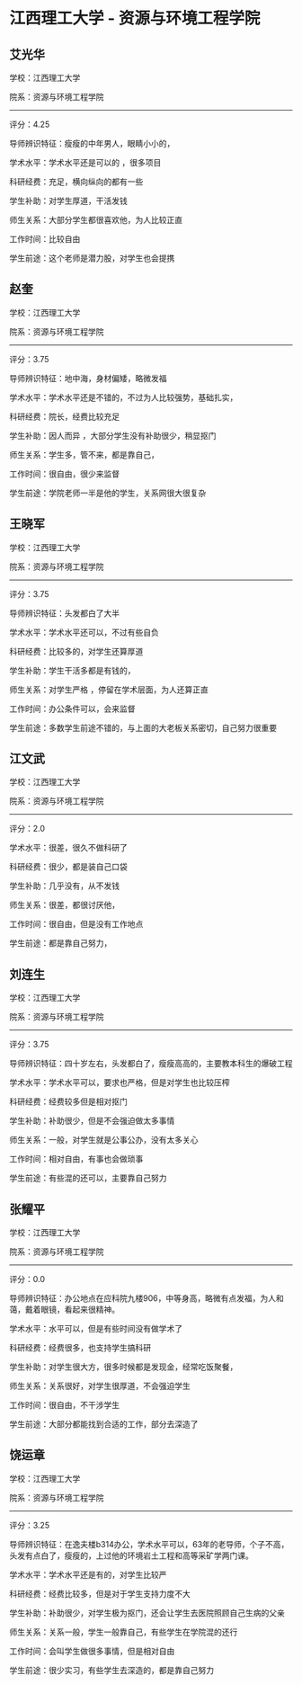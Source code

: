 # 江西理工大学 - 资源与环境工程学院

## 艾光华

学校：江西理工大学

院系：资源与环境工程学院

* * *

评分：4.25

导师辨识特征：瘦瘦的中年男人，眼睛小小的，

学术水平：学术水平还是可以的 ，很多项目

科研经费：充足，横向纵向的都有一些

学生补助：对学生厚道，干活发钱

师生关系：大部分学生都很喜欢他，为人比较正直

工作时间：比较自由

学生前途：这个老师是潜力股，对学生也会提携

## 赵奎

学校：江西理工大学

院系：资源与环境工程学院

* * *

评分：3.75

导师辨识特征：地中海，身材偏矮，略微发福

学术水平：学术水平还是不错的，不过为人比较强势，基础扎实，

科研经费：院长，经费比较充足

学生补助：因人而异 ，大部分学生没有补助很少，稍显抠门

师生关系：学生多，管不来，都是靠自己，

工作时间：很自由，很少来监督

学生前途：学院老师一半是他的学生，关系网很大很复杂

## 王晓军

学校：江西理工大学

院系：资源与环境工程学院

* * *

评分：3.75

导师辨识特征：头发都白了大半

学术水平：学术水平还可以，不过有些自负

科研经费：比较多的，对学生还算厚道

学生补助：学生干活多都是有钱的，

师生关系：对学生严格 ，停留在学术层面，为人还算正直

工作时间：办公条件可以，会来监督

学生前途：多数学生前途不错的，与上面的大老板关系密切，自己努力很重要

## 江文武

学校：江西理工大学

院系：资源与环境工程学院

* * *

评分：2.0

学术水平：很差，很久不做科研了

科研经费：很少，都是装自己口袋

学生补助：几乎没有，从不发钱

师生关系：很差，都很讨厌他，

工作时间：很自由，但是没有工作地点

学生前途：都是靠自己努力，

## 刘连生

学校：江西理工大学

院系：资源与环境工程学院

* * *

评分：3.75

导师辨识特征：四十岁左右，头发都白了，瘦瘦高高的，主要教本科生的爆破工程

学术水平：学术水平可以，要求也严格，但是对学生也比较压榨

科研经费：经费较多但是相对抠门

学生补助：补助很少，但是不会强迫做太多事情

师生关系：一般，对学生就是公事公办，没有太多关心

工作时间：相对自由，有事也会做琐事

学生前途：有些混的还可以，主要靠自己努力

## 张耀平

学校：江西理工大学

院系：资源与环境工程学院

* * *

评分：0.0

导师辨识特征：办公地点在应科院九楼906，中等身高，略微有点发福，为人和蔼，戴着眼镜，看起来很精神。

学术水平：水平可以，但是有些时间没有做学术了

科研经费：经费很多，也支持学生搞科研

学生补助：对学生很大方，很多时候都是发现金，经常吃饭聚餐，

师生关系：关系很好，对学生很厚道，不会强迫学生

工作时间：很自由，不干涉学生

学生前途：大部分都能找到合适的工作，部分去深造了

## 饶运章

学校：江西理工大学

院系：资源与环境工程学院

* * *

评分：3.25

导师辨识特征：在逸夫楼b314办公，学术水平可以，63年的老导师，个子不高，头发有点白了，瘦瘦的，上过他的环境岩土工程和高等采矿学两门课。

学术水平：学术水平还是有的，对学生比较严

科研经费：经费比较多，但是对于学生支持力度不大

学生补助：补助很少，对学生极为抠门，还会让学生去医院照顾自己生病的父亲

师生关系：关系一般，学生一般靠自己，有些学生在学院混的还行

工作时间：会叫学生做很多事情，但是相对自由

学生前途：很少实习，有些学生去深造的，都是靠自己努力